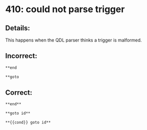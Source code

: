 # 410: could not parse trigger
## Details:

This happens when the QDL parser thinks a trigger is malformed.
## Incorrect:

```markdown
**end
```

```markdown
**goto
```

## Correct:

```markdown
**end**
```

```markdown
**goto id**
```

```markdown
**{{cond}} goto id**
```

